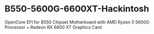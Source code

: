 # B550-5600G-6600XT-Hackintosh
OpenCore EFI for B550 Chipset Motherboard with AMD Ryzen 5 5600G Processor + Radeon RX 6600 XT Graphics Card
